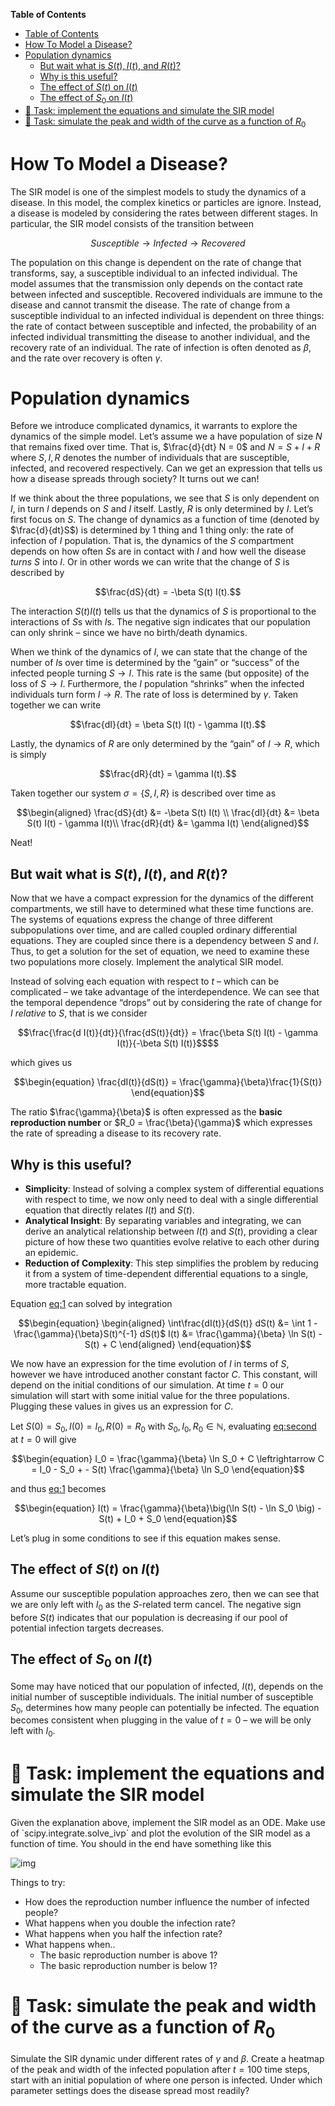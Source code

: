 <!-- markdown-toc start - Don't edit this section. Run M-x markdown-toc-refresh-toc -->
**Table of Contents**

- [Table of Contents](#table-of-contents)
- [How To Model a Disease?](#how-to-model-a-disease)
- [Population dynamics](#population-dynamics)
    - [But wait what is $S(t), I(t)$, and $R(t)$?](#but-wait-what-is-st-it-and-rt)
    - [Why is this useful?](#why-is-this-useful)
    - [The effect of $S(t)$ on $I(t)$](#the-effect-of-st-on-it)
    - [The effect of $S_0$ on $I(t)$](#the-effect-of-s_0-on-it)
- [:memo: Task: implement the equations and simulate the SIR model ](#memo-task-implement-the-equations-and-simulate-the-sir-model)
- [:memo: Task: simulate the peak and width of the curve as a function of $R_0$  ](#memo-task-simulate-the-peak-and-width-of-the-curve-as-a-function-of-r_0)

<!-- markdown-toc end -->


<a id="org69df47c"></a>

# How To Model a Disease?

The SIR model is one of the simplest models to study the dynamics of a disease. In this model, the complex kinetics or particles are ignore. Instead, a disease is modeled by considering the rates between different stages. In particular, the SIR model consists of the transition between

```math
Susceptible \to Infected \to Recovered
```

The population on this change is dependent on the rate of change that transforms, say, a susceptible individual to an infected individual. The model assumes that the transmission only depends on the contact rate between infected and susceptible. Recovered individuals are immune to the disease and cannot transmit the disease. The rate of change from a susceptible individual to an infected individual is dependent on three things: the rate of contact between susceptible and infected, the probability of an infected individual transmitting the disease to another individual, and the recovery rate of an individual. The rate of infection is often denoted as $\beta$, and the rate over recovery is often $\gamma$.


<a id="orgee5a59b"></a>

# Population dynamics

Before we introduce complicated dynamics, it warrants to explore the dynamics of the simple model. Let&rsquo;s assume we a have population of size $N$ that remains fixed over time. That is, $\frac{d}{dt} N = 0$ and $N = S + I + R$ where $S,I,R$ denotes the number of individuals that are susceptible, infected, and recovered respectively. Can we get an expression that tells us how a disease spreads through society? It turns out we can!

If we think about the three populations, we see that $S$ is only dependent on $I$, in turn $I$ depends on $S$ and $I$ itself. Lastly, $R$ is only determined by $I$. Let&rsquo;s first focus on $S$. The change of dynamics as a function of time (denoted by $\frac{d}{dt}S$) is determined by 1 thing and 1 thing only: the rate of infection of $I$ population. That is, the dynamics of the $S$ compartment depends on how often $S$s are in contact with $I$ and how well the disease *turns* $S$ into $I$. Or in other words we can write that the change of $S$ is described by

```math
\frac{dS}{dt}  = -\beta S(t) I(t).
```

The interaction $S(t)I(t)$ tells us that the dynamics of $S$ is proportional to the interactions of $S$s with $I$s. The negative sign indicates that our population can only shrink &#x2013; since we have no birth/death dynamics.

When we think of the dynamics of $I$, we can state that the change of the number of $I$s over time is determined by the &ldquo;gain&rdquo; or &ldquo;success&rdquo; of the infected people turning $S \to I$. This rate is the same (but opposite) of the loss of $S \to I$. Furthermore, the $I$ population &ldquo;shrinks&rdquo; when the infected individuals turn form $I \to R$. The rate of loss is determined by $\gamma$. Taken together we can write

```math
\frac{dI}{dt} = \beta S(t) I(t) - \gamma I(t).
```

Lastly, the dynamics of $R$ are only determined by the &ldquo;gain&rdquo; of $I\to R$, which is simply

```math
\frac{dR}{dt}  = \gamma I(t).
```

Taken together our system $\sigma = \{S, I, R\}$ is described over time as

```math
\begin{aligned}
\frac{dS}{dt} &= -\beta S(t) I(t) \\
\frac{dI}{dt} &= \beta S(t) I(t) - \gamma I(t)\\
\frac{dR}{dt} &= \gamma I(t)
\end{aligned}
```

Neat!


<a id="org473955d"></a>

## But wait what is $S(t), I(t)$, and $R(t)$?

Now that we have a compact expression for the dynamics of the different compartments, we still have to determined what these time functions are. The systems of equations express the change of three different subpopulations over time, and are called coupled ordinary differential equations. They are coupled since there is a dependency between $S$ and $I$. Thus, to get a solution for the set of equation, we need to examine these two populations more closely. Implement the analytical SIR model.

Instead of solving each equation with respect to $t$ &#x2013; which can be complicated &#x2013; we take advantage of the interdependence. We can see that the temporal dependence &ldquo;drops&rdquo; out by considering the rate of change for $I$ *relative* to $S$, that is we consider

```math
\frac{\frac{d I(t)}{dt}}{\frac{dS(t)}{dt}} = \frac{\beta S(t) I(t) - \gamma I(t)}{-\beta S(t) I(t)}$$
```

which gives us

<a id="eq:first"></a>
```math
\begin{equation} 
\frac{dI(t)}{dS(t)} = \frac{\gamma}{\beta}\frac{1}{S(t)}
\end{equation}
```

The ratio $\frac{\gamma}{\beta}$ is often expressed as the **basic reproduction number** or $R_0 = \frac{\beta}{\gamma}$ which expresses the rate of spreading a disease to its recovery rate.


<a id="org5777e1c"></a>

## Why is this useful?

-   **Simplicity**: Instead of solving a complex system of differential equations with respect to time, we now only need to deal with a single differential equation that directly relates $I(t)$ and $S(t)$.
-   **Analytical Insight**: By separating variables and integrating, we can derive an analytical relationship between $I(t)$ and $S(t)$, providing a clear picture of how these two quantities evolve relative to each other during an epidemic.
-   **Reduction of Complexity**: This step simplifies the problem by reducing it from a system of time-dependent differential equations to a single, more tractable equation.

Equation [eq:1](#eq:first) can solved by integration


<a id="eq:second"></a>
```math
\begin{equation} 
\begin{aligned}
\int\frac{dI(t)}{dS(t)} dS(t) &= \int 1 - \frac{\gamma}{\beta}S(t)^{-1} dS(t)$
I(t) &= \frac{\gamma}{\beta} \ln S(t) - S(t) + C
\end{aligned}
\end{equation}
```


We now have an expression for the time evolution of $I$ in terms of $S$, however we have introduced another constant factor $C$. This constant, will depend on the initial conditions of our simulation. At time $t = 0$ our simulation will start with some initial value for the three populations. Plugging these values in gives us an expression for $C$.

Let $S(0) = S_0, I(0) = I_0, R(0) = R_0$ with $S_0, I_0, R_0 \in \mathbb{N}$, evaluating <eq:second> at $t=0$ will give

```math
\begin{equation}
I_0 =  \frac{\gamma}{\beta} \ln  S_0 +  C \leftrightarrow  C =  I_0 -  S_0 + - S(t)
\frac{\gamma}{\beta} \ln S_0
\end{equation}
```

and thus [eq:1](#eq:first) becomes

```math
\begin{equation}
I(t) = \frac{\gamma}{\beta}\big(\ln S(t) - \ln S_0 \big) - S(t) + I_0 + S_0
\end{equation}
```

Let&rsquo;s plug in some conditions to see if this equation makes sense.


<a id="orgaf4e937"></a>

## The effect of $S(t)$ on $I(t)$

Assume our susceptible population approaches zero, then we can see that we are only left with $I_0$ as the $S$-related term cancel. The negative sign before $S(t)$ indicates that our population is decreasing if our pool of potential infection targets decreases.


<a id="org144bd12"></a>

## The effect of $S_0$ on $I(t)$

Some may have noticed that our population of infected, $I(t)$, depends on the initial number of susceptible individuals. The initial number of susceptible $S_0$, determines how many people can potentially be infected. The equation becomes consistent when plugging in the value of $t=0$ &#x2013; we will be only left with $I_0$.


<a id="orgebed299"></a>

# :memo: Task: implement the equations and simulate the SIR model 
Given the explanation above, implement the SIR model as an ODE. Make use of \`scipy.integrate.solve\_ivp\` and plot the evolution of the SIR model as a function of time. You should in the end have something like this

![img](./figures/base_model.png)

Things to try:

- How does the reproduction number influence the number of infected people?
- What happens when you double the infection rate?
- What happens when you half the infection rate?
- What happens when..
    - The basic reproduction number is above 1?
    - The basic reproduction number is below 1?

<a id="org98017b6"></a>

# :memo: Task: simulate the peak and width of the curve as a function of $R_0$  

Simulate the SIR dynamic under different rates of $\gamma$ and $\beta$. Create a heatmap of the peak and width of the infected population after $t=100$ time steps, start with an initial population of where one person is infected. Under which parameter settings does the disease spread most readily?



